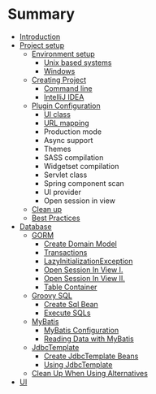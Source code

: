 # Summary

* [Introduction](README.md)
* [Project setup](chapter1.md)
  * [Environment setup](environment_setup.md)
    * [Unix based systems](unix_based_systems.md)
    * [Windows](windows.md)
  * [Creating Project](creating_project.md)
    * [Command line](command_line.md)
    * [IntelliJ IDEA](intellij_idea.md)
  * [Plugin Configuration](plugin_configuration.md)
    * [UI class](plugin_configuration/ui-class.md)
    * [URL mapping](plugin_configuration/url-mapping.md)
    * Production mode
    * Async support
    * Themes
    * SASS compilation
    * Widgetset compilation
    * Servlet class
    * Spring component scan
    * UI provider
    * Open session in view
  * [Clean up](clean_up.md)
  * [Best Practices](best_practices.md)
* [Database](database.md)
  * [GORM](gorm.md)
    * [Create Domain Model](create_domain_model.md)
    * [Transactions](transactions.md)
    * [LazyInitializationException](lazyinitializationexception.md)
    * [Open Session In View I.](open_session_in_view_i.md)
    * [Open Session In View II.](open_session_in_view_ii.md)
    * [Table Container](table_container.md)
  * [Groovy SQL](groovy_sql.md)
    * [Create Sql Bean](create_sql_bean.md)
    * [Execute SQLs](groovy_sql_execute_sqls.md)
  * [MyBatis](mybatis.md)
    * [MyBatis Configuration](mybatis_configuration.md)
    * [Reading Data with MyBatis](reading_data_with_mybatis.md)
  * [JdbcTemplate](jdbctemplate.md)
    * [Create JdbcTemplate Beans](create_jdbctemplate_beans.md)
    * [Using JdbcTemplate](using_jdbctemplate.md)
  * [Clean Up When Using Alternatives](clean_up_when_using_alternatives.md)
* [UI](ui.md)

